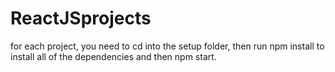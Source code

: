 # ReactJSprojects

for each project, you need to cd into the setup folder, then run npm install to install all of the dependencies and then npm start.
 
